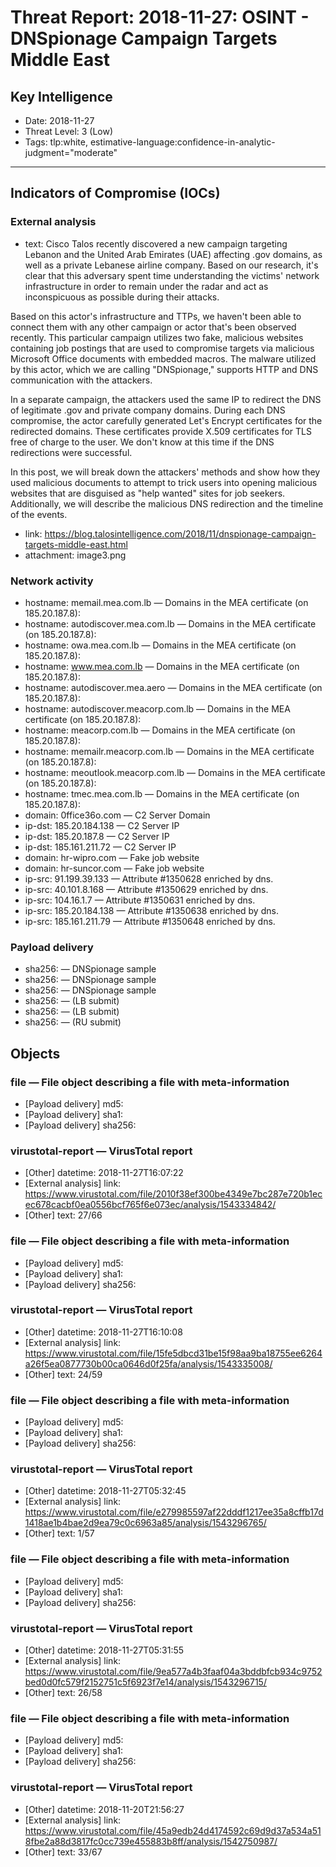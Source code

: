 # Threat Report: 2018-11-27: OSINT -  DNSpionage Campaign Targets Middle East


## Key Intelligence
* Date: 2018-11-27
* Threat Level: 3 (Low)
* Tags: tlp:white, estimative-language:confidence-in-analytic-judgment="moderate"

---

## Indicators of Compromise (IOCs)
### External analysis
* text: Cisco Talos recently discovered a new campaign targeting Lebanon and the United Arab Emirates (UAE) affecting .gov domains, as well as a private Lebanese airline company. Based on our research, it's clear that this adversary spent time understanding the victims' network infrastructure in order to remain under the radar and act as inconspicuous as possible during their attacks.

Based on this actor's infrastructure and TTPs, we haven't been able to connect them with any other campaign or actor that's been observed recently. This particular campaign utilizes two fake, malicious websites containing job postings that are used to compromise targets via malicious Microsoft Office documents with embedded macros. The malware utilized by this actor, which we are calling "DNSpionage," supports HTTP and DNS communication with the attackers.

In a separate campaign, the attackers used the same IP to redirect the DNS of legitimate .gov and private company domains. During each DNS compromise, the actor carefully generated Let's Encrypt certificates for the redirected domains. These certificates provide X.509 certificates for TLS free of charge to the user. We don't know at this time if the DNS redirections were successful.

In this post, we will break down the attackers' methods and show how they used malicious documents to attempt to trick users into opening malicious websites that are disguised as "help wanted" sites for job seekers. Additionally, we will describe the malicious DNS redirection and the timeline of the events.
* link: https://blog.talosintelligence.com/2018/11/dnspionage-campaign-targets-middle-east.html
* attachment: image3.png

### Network activity
* hostname: memail.mea.com.lb — Domains in the MEA certificate (on 185.20.187.8):
* hostname: autodiscover.mea.com.lb — Domains in the MEA certificate (on 185.20.187.8):
* hostname: owa.mea.com.lb — Domains in the MEA certificate (on 185.20.187.8):
* hostname: www.mea.com.lb — Domains in the MEA certificate (on 185.20.187.8):
* hostname: autodiscover.mea.aero — Domains in the MEA certificate (on 185.20.187.8):
* hostname: autodiscover.meacorp.com.lb — Domains in the MEA certificate (on 185.20.187.8):
* hostname: meacorp.com.lb — Domains in the MEA certificate (on 185.20.187.8):
* hostname: memailr.meacorp.com.lb — Domains in the MEA certificate (on 185.20.187.8):
* hostname: meoutlook.meacorp.com.lb — Domains in the MEA certificate (on 185.20.187.8):
* hostname: tmec.mea.com.lb — Domains in the MEA certificate (on 185.20.187.8):
* domain: 0ffice36o.com — C2 Server Domain
* ip-dst: 185.20.184.138 — C2 Server IP
* ip-dst: 185.20.187.8 — C2 Server IP
* ip-dst: 185.161.211.72 — C2 Server IP
* domain: hr-wipro.com — Fake job website
* domain: hr-suncor.com — Fake job website
* ip-src: 91.199.39.133 — Attribute #1350628 enriched by dns.
* ip-src: 40.101.8.168 — Attribute #1350629 enriched by dns.
* ip-src: 104.16.1.7 — Attribute #1350631 enriched by dns.
* ip-src: 185.20.184.138 — Attribute #1350638 enriched by dns.
* ip-src: 185.161.211.79 — Attribute #1350648 enriched by dns.

### Payload delivery
* sha256: <sha256> — DNSpionage sample
* sha256: <sha256> — DNSpionage sample
* sha256: <sha256> — DNSpionage sample
* sha256: <sha256> — (LB submit)
* sha256: <sha256> — (LB submit)
* sha256: <sha256> — (RU submit)

## Objects
### file — File object describing a file with meta-information
* [Payload delivery] md5: <md5>
* [Payload delivery] sha1: <sha1>
* [Payload delivery] sha256: <sha256>

### virustotal-report — VirusTotal report
* [Other] datetime: 2018-11-27T16:07:22
* [External analysis] link: https://www.virustotal.com/file/2010f38ef300be4349e7bc287e720b1ecec678cacbf0ea0556bcf765f6e073ec/analysis/1543334842/
* [Other] text: 27/66

### file — File object describing a file with meta-information
* [Payload delivery] md5: <md5>
* [Payload delivery] sha1: <sha1>
* [Payload delivery] sha256: <sha256>

### virustotal-report — VirusTotal report
* [Other] datetime: 2018-11-27T16:10:08
* [External analysis] link: https://www.virustotal.com/file/15fe5dbcd31be15f98aa9ba18755ee6264a26f5ea0877730b00ca0646d0f25fa/analysis/1543335008/
* [Other] text: 24/59

### file — File object describing a file with meta-information
* [Payload delivery] md5: <md5>
* [Payload delivery] sha1: <sha1>
* [Payload delivery] sha256: <sha256>

### virustotal-report — VirusTotal report
* [Other] datetime: 2018-11-27T05:32:45
* [External analysis] link: https://www.virustotal.com/file/e279985597af22dddf1217ee35a8cffb17d1418ae1b4bae2d9ea79c0c6963a85/analysis/1543296765/
* [Other] text: 1/57

### file — File object describing a file with meta-information
* [Payload delivery] md5: <md5>
* [Payload delivery] sha1: <sha1>
* [Payload delivery] sha256: <sha256>

### virustotal-report — VirusTotal report
* [Other] datetime: 2018-11-27T05:31:55
* [External analysis] link: https://www.virustotal.com/file/9ea577a4b3faaf04a3bddbfcb934c9752bed0d0fc579f2152751c5f6923f7e14/analysis/1543296715/
* [Other] text: 26/58

### file — File object describing a file with meta-information
* [Payload delivery] md5: <md5>
* [Payload delivery] sha1: <sha1>
* [Payload delivery] sha256: <sha256>

### virustotal-report — VirusTotal report
* [Other] datetime: 2018-11-20T21:56:27
* [External analysis] link: https://www.virustotal.com/file/45a9edb24d4174592c69d9d37a534a518fbe2a88d3817fc0cc739e455883b8ff/analysis/1542750987/
* [Other] text: 33/67
